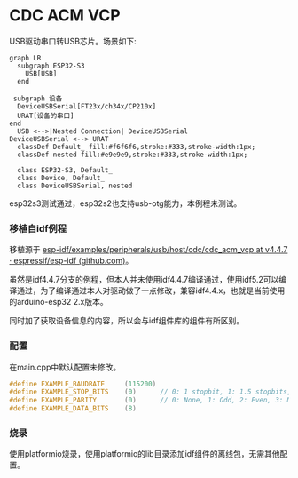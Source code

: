 # CDC ACM VCP
USB驱动串口转USB芯片。场景如下:

```mermaid
graph LR
  subgraph ESP32-S3
    USB[USB]
  end

 subgraph 设备
  DeviceUSBSerial[FT23x/ch34x/CP210x]
  URAT[设备的串口]
end
  USB <-->|Nested Connection| DeviceUSBSerial
DeviceUSBSerial <--> URAT
  classDef Default_ fill:#f6f6f6,stroke:#333,stroke-width:1px;
  classDef nested fill:#e9e9e9,stroke:#333,stroke-width:1px;

  class ESP32-S3, Default_
  class Device, Default_
  class DeviceUSBSerial, nested
```

esp32s3测试通过，esp32s2也支持usb-otg能力，本例程未测试。

### 移植自idf例程

移植源于 [esp-idf/examples/peripherals/usb/host/cdc/cdc_acm_vcp at v4.4.7 · espressif/esp-idf (github.com)](https://github.com/espressif/esp-idf/tree/v4.4.7/examples/peripherals/usb/host/cdc/cdc_acm_vcp)。

虽然是idf4.4.7分支的例程，但本人并未使用idf4.4.7编译通过，使用idf5.2可以编译通过，为了编译通过本人对驱动做了一点修改，兼容idf4.4.x，也就是当前使用的arduino-esp32 2.x版本。

同时加了获取设备信息的内容，所以会与idf组件库的组件有所区别。

### 配置

在main.cpp中默认配置未修改。

```cpp
#define EXAMPLE_BAUDRATE     (115200)
#define EXAMPLE_STOP_BITS    (0)      // 0: 1 stopbit, 1: 1.5 stopbits, 2: 2 stopbits
#define EXAMPLE_PARITY       (0)      // 0: None, 1: Odd, 2: Even, 3: Mark, 4: Space
#define EXAMPLE_DATA_BITS    (8)
```



### 烧录

使用platformio烧录，使用platformio的lib目录添加idf组件的离线包，无需其他配置。
